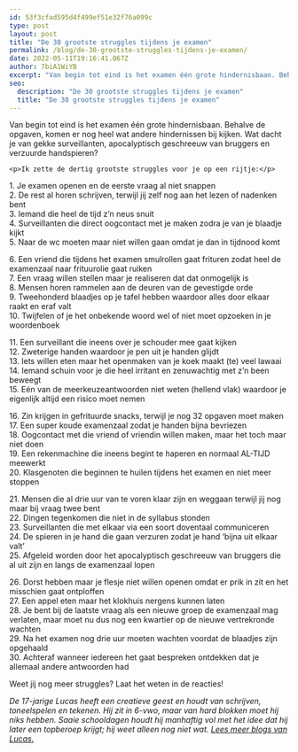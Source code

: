 ```yaml
---
id: 53f3cfad595d4f499ef51e32f76a099c
type: post
layout: post
title: "De 30 grootste struggles tijdens je examen"
permalink: /blog/de-30-grootste-struggles-tijdens-je-examen/
date: 2022-05-11T19:16:41.067Z
author: 7biA1WiYB
excerpt: "Van begin tot eind is het examen één grote hindernisbaan. Behalve de opgaven, komen er nog heel wat andere hindernissen bij kijken. Wat dacht je van gekke surveillanten, apocalyptisch geschreeuw van bruggers en verzuurde handspieren?  "
seo:
  description: "De 30 grootste struggles tijdens je examen"
  title: "De 30 grootste struggles tijdens je examen"
---
```

Van begin tot eind is het examen één grote hindernisbaan. Behalve de opgaven, komen er nog heel wat andere hindernissen bij kijken. Wat dacht je van gekke surveillanten, apocalyptisch geschreeuw van bruggers en verzuurde handspieren?  

    <p>Ik zette de dertig grootste struggles voor je op een rijtje:</p>
<p>1. Je examen openen en de eerste vraag al niet snappen<br>2. De rest al horen schrijven, terwijl jij zelf nog aan het lezen of nadenken bent<br>3. Iemand die heel de tijd z’n neus snuit<br>4. Surveillanten die direct oogcontact met je maken zodra je van je blaadje kijkt<br>5. Naar de wc moeten maar niet willen gaan omdat je dan in tijdnood komt</p>
<p>6. Een vriend die tijdens het examen smulrollen gaat frituren zodat heel de examenzaal naar frituurolie gaat ruiken<br>7. Een vraag willen stellen maar je realiseren dat dat onmogelijk is<br>8. Mensen horen rammelen aan de deuren van de gevestigde orde<br>9. Tweehonderd blaadjes op je tafel hebben waardoor alles door elkaar raakt en eraf valt<br>10. Twijfelen of je het onbekende woord wel of niet moet opzoeken in je woordenboek</p>
<p>11. Een surveillant die ineens over je schouder mee gaat kijken<br>12. Zweterige handen waardoor je pen uit je handen glijdt<br>13. Iets willen eten maar het openmaken van je koek maakt (te) veel lawaai<br>14. Iemand schuin voor je die heel irritant en zenuwachtig met z’n been beweegt<br>15. Eén van de meerkeuzeantwoorden niet weten (hellend vlak) waardoor je eigenlijk altijd een risico moet nemen</p>
<p>16. Zin krijgen in gefrituurde snacks, terwijl je nog 32 opgaven moet maken<br>17. Een super koude examenzaal zodat je handen bijna bevriezen<br>18. Oogcontact met die vriend of vriendin willen maken, maar het toch maar niet doen<br>19. Een rekenmachine die ineens begint te haperen en normaal AL-TIJD meewerkt<br>20. Klasgenoten die beginnen te huilen tijdens het examen en niet meer stoppen</p>
<p>21. Mensen die al drie uur van te voren klaar zijn en weggaan terwijl jij nog maar bij vraag twee bent<br>22. Dingen tegenkomen die niet in de syllabus stonden<br>23. Surveillanten die met elkaar via een soort doventaal communiceren<br>24. De spieren in je hand die gaan verzuren zodat je hand ‘bijna uit elkaar valt’<br>25. Afgeleid worden door het apocalyptisch geschreeuw van bruggers die al uit zijn en langs de examenzaal lopen</p>
<p>26. Dorst hebben maar je flesje niet willen openen omdat er prik in zit en het misschien gaat ontploffen<br>27. Een appel eten maar het klokhuis nergens kunnen laten<br>28. Je bent bij de laatste vraag als een nieuwe groep de examenzaal mag verlaten, maar moet nu dus nog een kwartier op de nieuwe vertrekronde wachten<br>29. Na het examen nog drie uur moeten wachten voordat de blaadjes zijn opgehaald<br>30. Achteraf wanneer iedereen het gaat bespreken ontdekken dat je allemaal andere antwoorden had</p>
<p>Weet jij nog meer struggles? Laat het weten in de reacties!</p>
<p><em>De 17-jarige Lucas heeft een creatieve geest en houdt van schrijven, toneelspelen en tekenen. Hij zit in 6-vwo, maar van hard blokken moet hij niks hebben. Saaie schooldagen houdt hij manhaftig vol met het idee dat hij later een topberoep krijgt; hij weet alleen nog niet wat. </em><em><a href="https://7dagen.netlify.app/users/lucas-versteeg">Lees meer blogs van Lucas.</a></em></p>  

